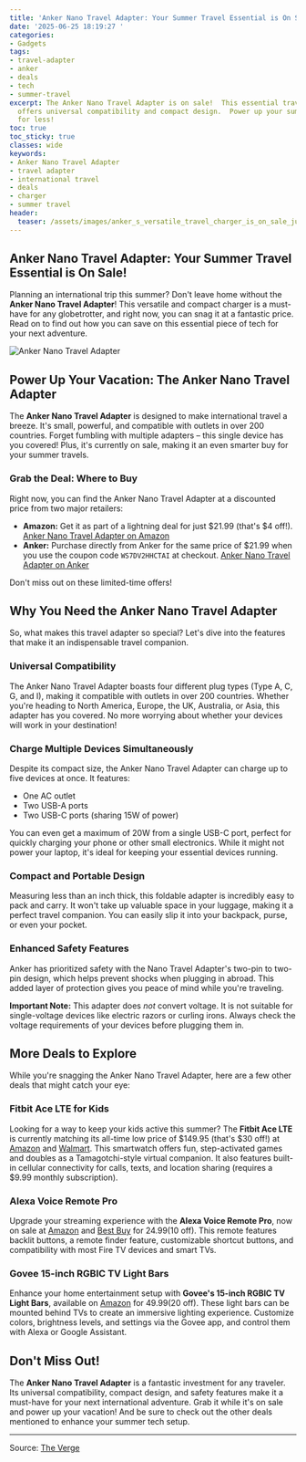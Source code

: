 ```yaml
---
title: 'Anker Nano Travel Adapter: Your Summer Travel Essential is On Sale!'
date: '2025-06-25 18:19:27 '
categories:
- Gadgets
tags:
- travel-adapter
- anker
- deals
- tech
- summer-travel
excerpt: The Anker Nano Travel Adapter is on sale!  This essential travel accessory
  offers universal compatibility and compact design.  Power up your summer vacation
  for less!
toc: true
toc_sticky: true
classes: wide
keywords:
- Anker Nano Travel Adapter
- travel adapter
- international travel
- deals
- charger
- summer travel
header:
  teaser: /assets/images/anker_s_versatile_travel_charger_is_on_sale_just_i_20250625181927.png
---
```


## Anker Nano Travel Adapter: Your Summer Travel Essential is On Sale!

Planning an international trip this summer?  Don't leave home without the **Anker Nano Travel Adapter**!  This versatile and compact charger is a must-have for any globetrotter, and right now, you can snag it at a fantastic price.  Read on to find out how you can save on this essential piece of tech for your next adventure. 

![Anker Nano Travel Adapter](https://platform.theverge.com/wp-content/uploads/sites/2/2025/06/ankernanotraveladapter.png?quality=90&strip=all&crop=0,0,100,100)

## Power Up Your Vacation: The Anker Nano Travel Adapter

The **Anker Nano Travel Adapter** is designed to make international travel a breeze. It's small, powerful, and compatible with outlets in over 200 countries.  Forget fumbling with multiple adapters – this single device has you covered! Plus, it's currently on sale, making it an even smarter buy for your summer travels.

### Grab the Deal: Where to Buy

Right now, you can find the Anker Nano Travel Adapter at a discounted price from two major retailers:

*   **Amazon:** Get it as part of a lightning deal for just $21.99 (that's $4 off!). [Anker Nano Travel Adapter on Amazon](https://www.amazon.com/dp/B0DHVNW1CN/)
*   **Anker:** Purchase directly from Anker for the same price of $21.99 when you use the coupon code `WS7DV2HHCTAI` at checkout. [Anker Nano Travel Adapter on Anker](https://www.anker.com/products/a9215?variant=44790594044054)

Don't miss out on these limited-time offers!

## Why You Need the Anker Nano Travel Adapter

So, what makes this travel adapter so special?  Let's dive into the features that make it an indispensable travel companion.

### Universal Compatibility

The Anker Nano Travel Adapter boasts four different plug types (Type A, C, G, and I), making it compatible with outlets in over 200 countries. Whether you're heading to North America, Europe, the UK, Australia, or Asia, this adapter has you covered. No more worrying about whether your devices will work in your destination!

### Charge Multiple Devices Simultaneously

Despite its compact size, the Anker Nano Travel Adapter can charge up to five devices at once. It features:

*   One AC outlet
*   Two USB-A ports
*   Two USB-C ports (sharing 15W of power)

You can even get a maximum of 20W from a single USB-C port, perfect for quickly charging your phone or other small electronics. While it might not power your laptop, it's ideal for keeping your essential devices running.

### Compact and Portable Design

Measuring less than an inch thick, this foldable adapter is incredibly easy to pack and carry. It won't take up valuable space in your luggage, making it a perfect travel companion. You can easily slip it into your backpack, purse, or even your pocket.

### Enhanced Safety Features

Anker has prioritized safety with the Nano Travel Adapter's two-pin to two-pin design, which helps prevent shocks when plugging in abroad.  This added layer of protection gives you peace of mind while you're traveling.

**Important Note:** This adapter does *not* convert voltage. It is not suitable for single-voltage devices like electric razors or curling irons. Always check the voltage requirements of your devices before plugging them in.

## More Deals to Explore

While you're snagging the Anker Nano Travel Adapter, here are a few other deals that might catch your eye:

### Fitbit Ace LTE for Kids

Looking for a way to keep your kids active this summer? The **Fitbit Ace LTE** is currently matching its all-time low price of $149.95 (that's $30 off!) at [Amazon](https://www.amazon.com/dp/B0CV5T2YG6/) and [Walmart](https://www.walmart.com/ip/Fitbit-Ace-LTE-Kids-Smartwatch-with-In-App-Calling-Messaging-GPS/13974717590?wmlspartner=wlpa&amp;selectedSellerId=0&amp;selectedOfferId=40B289C760FC3540B1DCB5D9B0C3833C&amp;conditionGroupCode=1). This smartwatch offers fun, step-activated games and doubles as a Tamagotchi-style virtual companion. It also features built-in cellular connectivity for calls, texts, and location sharing (requires a $9.99 monthly subscription).  

### Alexa Voice Remote Pro

Upgrade your streaming experience with the **Alexa Voice Remote Pro**, now on sale at [Amazon](https://www.amazon.com/dp/B09RX4HKTD) and [Best Buy](https://www.bestbuy.com/site/amazon-fire-tv-remote-pro-with-remote-finder-alexa-tv-controls-and-backlit-buttons-requires-compatible-fire-tv-device-black/6522378.p) for $24.99 ($10 off). This remote features backlit buttons, a remote finder feature, customizable shortcut buttons, and compatibility with most Fire TV devices and smart TVs.

### Govee 15-inch RGBIC TV Light Bars

Enhance your home entertainment setup with **Govee's 15-inch RGBIC TV Light Bars**, available on [Amazon](https://www.amazon.com/Govee-Backlight-Multiple-Placement-Assistant-dp-B0B14V95FJ/dp/B0B14V95FJ/) for $49.99 ($20 off). These light bars can be mounted behind TVs to create an immersive lighting experience. Customize colors, brightness levels, and settings via the Govee app, and control them with Alexa or Google Assistant.

## Don't Miss Out!

The **Anker Nano Travel Adapter** is a fantastic investment for any traveler. Its universal compatibility, compact design, and safety features make it a must-have for your next international adventure. Grab it while it's on sale and power up your vacation!  And be sure to check out the other deals mentioned to enhance your summer tech setup.

---

Source: [The Verge](https://www.theverge.com/tech/692680/anker-nano-travel-adapter-charger-fitbit-ace-lte-deal-sale)